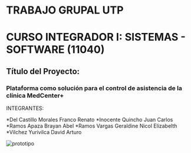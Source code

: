 # TRABAJO GRUPAL UTP
# CURSO INTEGRADOR I: SISTEMAS - SOFTWARE (11040)
## Título del Proyecto:
### Plataforma como solución para el control de asistencia de la clínica MedCenter+

INTEGRANTES:

*Del Castillo Morales Franco Renato
*Inocente Quincho Juan Carlos
*Ramos Apaza Brayan Abel
*Ramos Vargas Geraldine Nicol Elizabelth
*Vilchez Yurivilca David Arturo

![prototipo](https://user-images.githubusercontent.com/109124389/178419170-f8e48971-ccfd-45ab-ac15-66b1a39cdaee.png)
